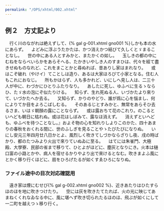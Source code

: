 ```yaml
---
permalink: "/OPS/xhtml/002.xhtml"
---
```

## 例２　方丈記より
　行く川のながれは絶えずして、{% gal g-001.xhtml gno001 %}しかも本の水にあらず。
　よどみに浮ぶうたかたは、かつ消えかつ結びて久しくとゞまることなし。
　世の中にある人とすみかと、またかくの如し。
　玉しきの都の中にむねをならべいらかをあらそへる、たかきいやしき人のすまひは、代々を經て盡きせぬものなれど、これをまことかと尋ぬれば、昔ありし家はまれなり。
　或はこぞ破れ（やけイ）てことしは造り、あるは大家ほろびて小家となる。住む人もこれにおなじ。
　所もかはらず、人も多かれど、いにしへ見し人は、二三十人が中に、わづかにひとりふたりなり。
　あしたに死し、ゆふべに生るゝならひ、たゞ水の泡にぞ似たりける。
　知らず、生れ死ぬる人、いづかたより來りて、いづかたへか去る。
　又知らず、かりのやどり、誰が爲に心を惱まし、何によりてか目をよろこばしむる。
　そのあるじとすみかと、無常をあらそひ去るさま、いはゞ朝顏の露にことならず。
　或は露おちて花のこれり。のこるといへども朝日に枯れぬ。或は花はしぼみて、露なほ消えず。
　消えずといへども、ゆふべを待つことなし。』およそ物の心を知れりしよりこのかた、四十あまりの春秋をおくれる間に、世のふしぎを見ることやゝたびたびになりぬ。
　いにし安元三年四月廿八日かとよ、風烈しく吹きてしづかならざりし夜、戌の時ばかり、都のたつみより火出で來りていぬゐに至る。
　はてには朱雀門、大極殿、大學寮、民部の省まで移りて、ひとよがほどに、塵灰となりにき。火本は樋口富の小路とかや、病人を宿せるかりやより出で來けるとなむ。吹きまよふ風にとかく移り行くほどに、扇をひろげたるが如くすゑひろになりぬ。

### ファイル途中の目次対応確認用
　遠き家は煙にむせび{% gal g-002.xhtml gno002 %}、近きあたりはひたすらほのほを地に吹きつけたり。
　空には灰を吹きたてたれば、火の光に映じてあまねくくれなゐなる中に、風に堪へず吹き切られたるほのほ、飛ぶが如くにして一二町を越えつゝ移り行く。